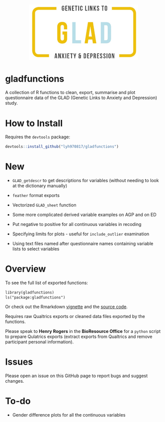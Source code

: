 <p align="center">
  <img src="https://github.com/lyh970817/gladfunctions/blob/master/glad_logo.jpg" width="350" class="center">
</p>

# gladfunctions

A collection of R functions to clean, export, summarise and plot questionnaire data of the GLAD (Genetic Links to Anxiety and Depression) study.

# How to Install

Requires the `devtools` package:

```r
devtools::install_github("lyh970817/gladfunctions")
```

# New

* `GLAD_getdescr` to get descriptions for variables (without needing to look at the dictionary manually)

* `feather` format exports

* Vectorized `GLAD_sheet` function

* Some more complicated derived variable examples on AGP and on ED

* Put negative to positive for all continuous variables in recoding

* Specifying limits for plots - useful for `include_outlier` examination

* Using text files named after questionnaire names containing variable lists to select variables

# Overview

To see the full list of exported functions:

```{r}
library(gladfunctions)
ls("package:gladfunctions")
```

Or check out the Rmarkdown [vignette](https://htmlpreview.github.io/?https://github.com/lyh970817/gladfunctions/blob/master/vignettes/gladfunctions_vignette.html)
and the [source code](https://github.com/lyh970817/gladfunctions/blob/master/vignettes/gladfunctions_vignette.Rmd).

Requires raw Qualtrics exports or cleaned data files exported by the functions.

Please speak to **Henry Rogers** in the **BioResource Office** for a `python` script to prepare Qulatrics exports (extract exports from Qualtrics and remove participant personal information).

# Issues

Please open an issue on this GitHub page to report bugs and suggest changes.

# To-do

* Gender difference plots for all the continuous variables

